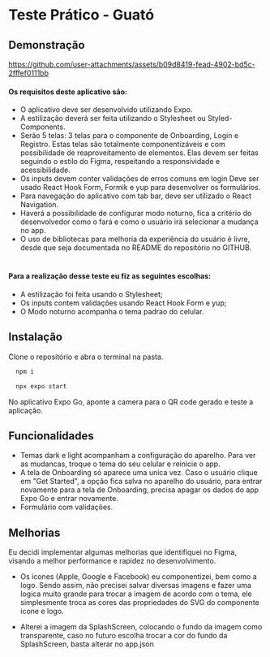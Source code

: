 # Teste Prático - Guató

## Demonstração

https://github.com/user-attachments/assets/b09d8419-fead-4902-bd5c-2fffef0111bb

#### Os requisitos deste aplicativo são:

- O aplicativo deve ser desenvolvido utilizando Expo.
- A estilização deverá ser feita utilizando o Stylesheet ou Styled-Components.
- Serão 5 telas: 3 telas para o componente de Onboarding, Login e Registro. Estas telas são totalmente componentizáveis e com possibilidade de reaproveitamento de elementos. Elas devem ser feitas seguindo o estilo do Figma, respeitando a responsividade e acessibilidade.
- Os inputs devem conter validações de erros comuns em login Deve ser usado React Hook Form, Formik e yup para desenvolver os formulários.
- Para navegação do aplicativo com tab bar, deve ser utilizado o React Navigation.
- Haverá a possibilidade de configurar modo noturno, fica a critério do desenvolvedor como o fará e como o usuário
  irá selecionar a mudança no app.
- O uso de bibliotecas para melhoria da experiência do usuário é livre, desde que seja documentada no README
  do repositório no GITHUB.

#

#### Para a realização desse teste eu fiz as seguintes escolhas:

- A estilização foi feita usando o Stylesheet;
- Os inputs contem validações usando React Hook Form e yup;
- O Modo noturno acompanha o tema padrao do celular.

## Instalação

Clone o repositório e abra o terminal na pasta.

```bash
  npm i
```

```bash
  npx expo start
```

No aplicativo Expo Go, aponte a camera para o QR code gerado e teste a aplicação.

## Funcionalidades

- Temas dark e light acompanham a configuração do aparelho. Para ver as mudancas, troque o tema do seu celular e reinicie o app.
- A tela de Onboarding só aparece uma unica vez. Caso o usuário clique em "Get Started", a opção fica salva no aparelho do usuário, para entrar novamente para a tela de Onboarding, precisa apagar os dados do app Expo Go e entrar novamente.
- Formulário com validações.

## Melhorias

Eu decidi implementar algumas melhorias que identifiquei no Figma, visando a melhor performance e rapidez no desenvolvimento.

- Os icones (Apple, Google e Facebook) eu componentizei, bem como a logo. Sendo assim, não precisei salvar diversas imagens e fazer uma logica muito grande para trocar a imagem de acordo com o tema, ele simplesmente troca as cores das propriedades do SVG do componente icone e logo.

- Alterei a imagem da SplashScreen, colocando o fundo da imagem como transparente, caso no futuro escolha trocar a cor do fundo da SplashScreen, basta alterar no app.json




